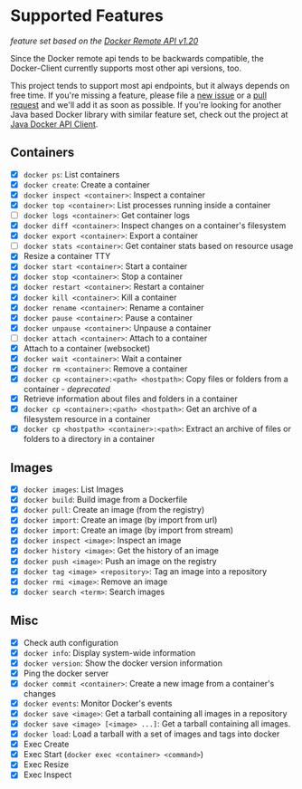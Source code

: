 # Supported Features

*feature set based on the [Docker Remote API v1.20](https://docs.docker.com/reference/api/docker_remote_api_v1.20/)*

Since the Docker remote api tends to be backwards compatible,
the Docker-Client currently supports most other api versions, too.

This project tends to support most api endpoints, but it always depends on free time. If you're missing a feature, please file
a [new issue](https://github.com/gesellix/docker-client/issues) or a [pull request](https://github.com/gesellix/docker-client/pulls)
and we'll add it as soon as possible. If you're looking for another Java based Docker library with similar feature set,
check out the project at [Java Docker API Client](https://github.com/docker-java/docker-java).

## Containers

* [x] `docker ps`: List containers
* [x] `docker create`: Create a container
* [x] `docker inspect <container>`: Inspect a container
* [x] `docker top <container>`: List processes running inside a container
* [ ] `docker logs <container>`: Get container logs
* [x] `docker diff <container>`: Inspect changes on a container's filesystem
* [x] `docker export <container>`: Export a container
* [ ] `docker stats <container>`: Get container stats based on resource usage
* [x] Resize a container TTY
* [x] `docker start <container>`: Start a container
* [x] `docker stop <container>`: Stop a container
* [x] `docker restart <container>`: Restart a container
* [x] `docker kill <container>`: Kill a container
* [x] `docker rename <container>`: Rename a container
* [x] `docker pause <container>`: Pause a container
* [x] `docker unpause <container>`: Unpause a container
* [ ] `docker attach <container>`: Attach to a container
* [x] Attach to a container (websocket)
* [x] `docker wait <container>`: Wait a container
* [x] `docker rm <container>`: Remove a container
* [x] `docker cp <container>:<path> <hostpath>`: Copy files or folders from a container - _deprecated_
* [x] Retrieve information about files and folders in a container
* [x] `docker cp <container>:<path> <hostpath>`: Get an archive of a filesystem resource in a container
* [x] `docker cp <hostpath> <container>:<path>`: Extract an archive of files or folders to a directory in a container

## Images

* [x] `docker images`: List Images
* [x] `docker build`: Build image from a Dockerfile
* [x] `docker pull`: Create an image (from the registry)
* [x] `docker import`: Create an image (by import from url)
* [x] `docker import`: Create an image (by import from stream)
* [x] `docker inspect <image>`: Inspect an image
* [x] `docker history <image>`: Get the history of an image
* [x] `docker push <image>`: Push an image on the registry
* [x] `docker tag <image> <repository>`: Tag an image into a repository
* [x] `docker rmi <image>`: Remove an image
* [x] `docker search <term>`: Search images

## Misc

* [x] Check auth configuration
* [x] `docker info`: Display system-wide information
* [x] `docker version`: Show the docker version information
* [x] Ping the docker server
* [x] `docker commit <container>`: Create a new image from a container's changes
* [x] `docker events`: Monitor Docker's events
* [x] `docker save <image>`: Get a tarball containing all images in a repository
* [x] `docker save <image> [<image> ...]`: Get a tarball containing all images.
* [x] `docker load`: Load a tarball with a set of images and tags into docker
* [x] Exec Create
* [x] Exec Start (`docker exec <container> <command>`)
* [x] Exec Resize
* [x] Exec Inspect
